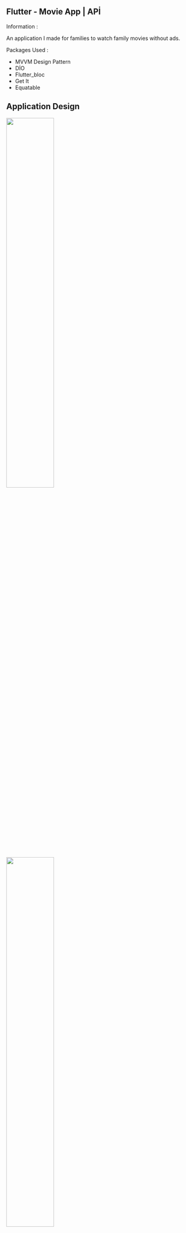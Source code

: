 ## Flutter - Movie App | APİ 

Information :

An application I made for families to watch family movies without ads.

Packages Used :

- MVVM Design Pattern
- DİO
- Flutter_bloc
- Get It
- Equatable

 ## Application Design <br>
<img src="https://i.hizliresim.com/nfsn70x.png" width="50%"><br>
<img src="https://i.hizliresim.com/kmcca5g.png" width="50%">

